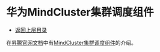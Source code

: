 # 华为MindCluster集群调度组件


* [返回上层目录](../supercomputing-cluster.md)



在[昇腾官网文档](https://www.hiascend.com/document)中有[MindCluster集群调度组件](https://www.hiascend.com/document/detail/zh/mindcluster/70rc1/clustersched/dlug/mxdlug_201.html)的介绍。





